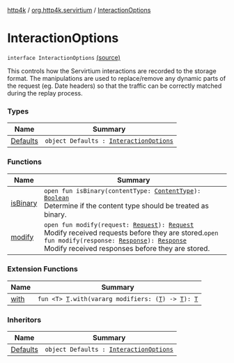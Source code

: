 [http4k](../../index.md) / [org.http4k.servirtium](../index.md) / [InteractionOptions](./index.md)

# InteractionOptions

`interface InteractionOptions` [(source)](https://github.com/http4k/http4k/blob/master/http4k-testing-servirtium/src/main/kotlin/org/http4k/servirtium/InteractionOptions.kt#L12)

This controls how the Servirtium interactions are recorded to the storage format. The manipulations are
used to replace/remove any dynamic parts of the request (eg. Date headers) so that the traffic can be
correctly matched during the replay process.

### Types

| Name | Summary |
|---|---|
| [Defaults](-defaults.md) | `object Defaults : `[`InteractionOptions`](./index.md) |

### Functions

| Name | Summary |
|---|---|
| [isBinary](is-binary.md) | `open fun isBinary(contentType: `[`ContentType`](../../org.http4k.core/-content-type/index.md)`): `[`Boolean`](https://kotlinlang.org/api/latest/jvm/stdlib/kotlin/-boolean/index.html)<br>Determine if the content type should be treated as binary. |
| [modify](modify.md) | `open fun modify(request: `[`Request`](../../org.http4k.core/-request/index.md)`): `[`Request`](../../org.http4k.core/-request/index.md)<br>Modify received requests before they are stored.`open fun modify(response: `[`Response`](../../org.http4k.core/-response/index.md)`): `[`Response`](../../org.http4k.core/-response/index.md)<br>Modify received responses before they are stored. |

### Extension Functions

| Name | Summary |
|---|---|
| [with](../../org.http4k.core/with.md) | `fun <T> `[`T`](../../org.http4k.core/with.md#T)`.with(vararg modifiers: (`[`T`](../../org.http4k.core/with.md#T)`) -> `[`T`](../../org.http4k.core/with.md#T)`): `[`T`](../../org.http4k.core/with.md#T) |

### Inheritors

| Name | Summary |
|---|---|
| [Defaults](-defaults.md) | `object Defaults : `[`InteractionOptions`](./index.md) |
